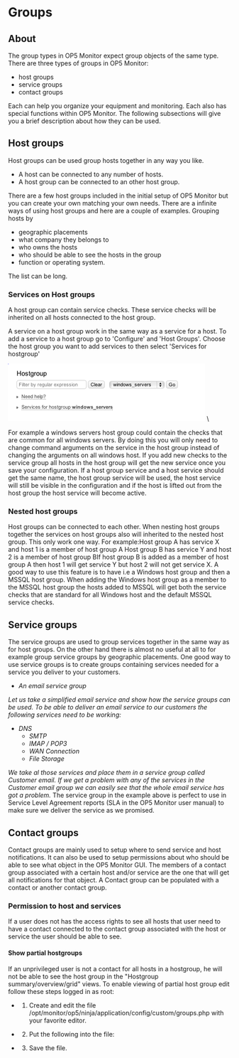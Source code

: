 # Groups

## About

The group types in OP5 Monitor expect group objects of the same type. There are three types of groups in OP5 Monitor:

  - host groups
  - service groups
  - contact groups

Each can help you organize your equipment and monitoring. Each also has special functions within OP5 Monitor. The following subsections will give you a brief description about how they can be used.

## Host groups

Host groups can be used group hosts together in any way you like.

  - A host can be connected to any number of hosts.
  - A host group can be connected to an other host group.

There are a few host groups included in the initial setup of OP5 Monitor but you can create your own matching your own needs.
 There are a infinite ways of using host groups and here are a couple of examples.
 Grouping hosts by

  - geographic placements
  - what company they belongs to
  - who owns the hosts
  - who should be able to see the hosts in the group
  - function or operating system.

The list can be long.

### Services on Host groups

A host group can contain service checks. These service checks will be inherited on all hosts connected to the host group.

A service on a host group work in the same way as a service for a host. To add a service to a host group go to 'Configure' and 'Host Groups'. Choose the host group you want to add services to then select 'Services for hostgroup'

![](images/16482399/16679417.png) \


 For example a windows servers host group could contain the checks that are common for all windows servers. By doing this you will only need to change command arguments on the service in the host group instead of changing the arguments on all windows host.
 If you add new checks to the service group all hosts in the host group will get the new service once you save your configuration.
 If a host group service and a host service should get the same name, the host group service will be used, the host service will still be visible in the configuration and if the host is lifted out from the host group the host service will become active.

### Nested host groups

Host groups can be connected to each other. When nesting host groups together the services on host groups also will inherited to the nested host group. This only work one way.
 For example:Host group A has service X and host 1 is a member of host group A Host group B has service Y and host 2 is a member of host group BIf host group B is added as a member of host group A then host 1 will get service Y but host 2 will not get service X.
A good way to use this feature is to have i.e a Windows host group and then a MSSQL host group. When adding the Windows host group as a member to the MSSQL host group the hosts added to MSSQL will get both the service checks that are standard for all Windows host and the default MSSQL service checks.

## Service groups

The service groups are used to group services together in the same way as for host groups. On the other hand there is almost no useful at all to for example group service groups by geographic placements.
 One good way to use service groups is to create groups containing services needed for a service you deliver to your customers.

- *An email service group*

*Let us take a simplified email service and show how the service groups can be used.*
 *To be able to deliver an email service to our customers the following services need to be working:*

- *DNS*
  - *SMTP*
  - *IMAP / POP3*
  - *WAN Connection*
  - *File Storage*

*We take al those services and place them in a service group called Customer email.*
 *If we get a problem with any of the services in the Customer email group we can easily see that the whole email service has got a problem.*
 The service group in the example above is perfect to use in Service Level Agreement reports (SLA in the OP5 Monitor user manual) to make sure we deliver the service as we promised.

## Contact groups

Contact groups are mainly used to setup where to send service and host notifications. It can also be used to setup permissions about who should be able to see what object in the OP5 Monitor GUI.
 The members of a contact group associated with a certain host and/or service are the one that will get all notifications for that object.
 A Contact group can be populated with a contact or another contact group.

### Permission to host and services

If a user does not has the access rights to see all hosts that user need to have a contact connected to the contact group associated with the host or service the user should be able to see.

#### Show partial hostgroups

If an unprivileged user is not a contact for all hosts in a hostgroup, he will not be able to see the host group in the "Hostgroup summary/overview/grid" views.
 To enable viewing of partial host group edit follow these steps logged in as root:

- 1.  Create and edit the file /opt/monitor/op5/ninja/application/config/custom/groups.php with your favorite editor.
- 2.  Put the following into the file:

      <?php defined('SYSPATH') OR die('No direct access allowed.');$config['see_partial_hostgroups'] = true;

- 3.  Save the file.
